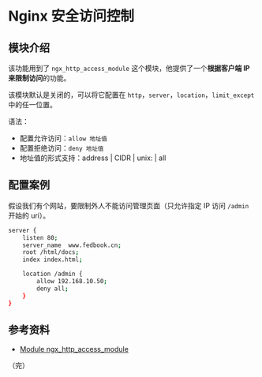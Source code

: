# Nginx 安全访问控制

## 模块介绍

该功能用到了 `ngx_http_access_module` 这个模块，他提供了一个**根据客户端 IP 来限制访问**的功能。

该模块默认是关闭的，可以将它配置在 `http`，`server`，`location`，`limit_except` 中的任一位置。

语法：

* 配置允许访问：`allow 地址值`
* 配置拒绝访问：`deny 地址值`
* 地址值的形式支持：address | CIDR | unix: | all

## 配置案例

假设我们有个网站，要限制外人不能访问管理页面（只允许指定 IP 访问 `/admin` 开始的 uri）。

```bash
server {
    listen 80;
    server_name  www.fedbook.cn;
    root /html/docs;
    index index.html;

    location /admin {
        allow 192.168.10.50;
        deny all;
    }
}
```

## 参考资料

* [Module ngx_http_access_module](http://nginx.org/en/docs/http/ngx_http_access_module.html "Module ngx_http_access_module")

（完）
